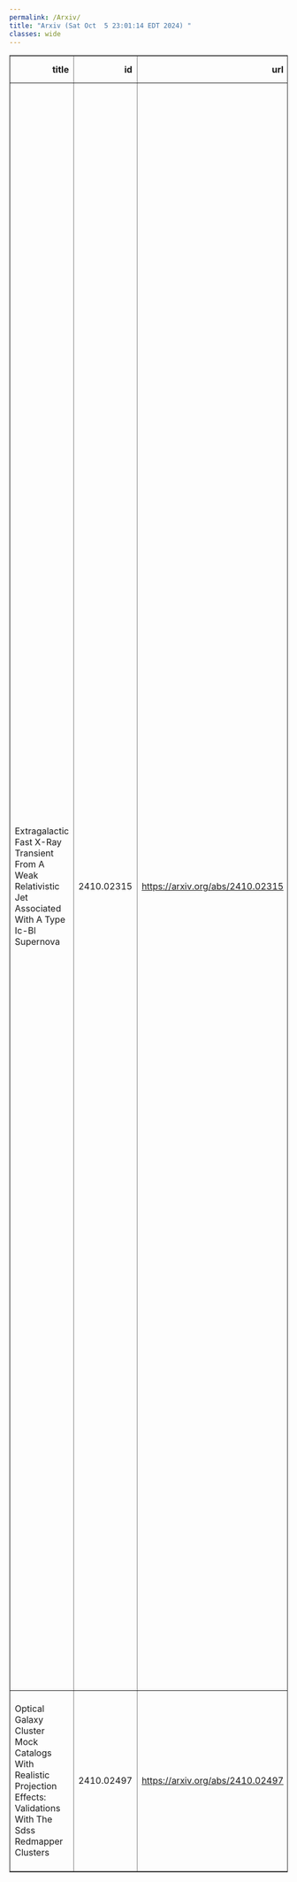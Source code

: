 ```yaml
---
permalink: /Arxiv/
title: "Arxiv (Sat Oct  5 23:01:14 EDT 2024) "
classes: wide
---
```

<table border="1" class="dataframe">
  <thead>
    <tr style="text-align: right;">
      <th>title</th>
      <th>id</th>
      <th>url</th>
      <th>authors</th>
      <th>Local Authors</th>
    </tr>
  </thead>
  <tbody>
    <tr>
      <td>Extragalactic Fast X-Ray Transient From A Weak Relativistic Jet   Associated With A Type Ic-Bl Supernova</td>
      <td>2410.02315</td>
      <td><a href="https://arxiv.org/abs/2410.02315" target="_blank">https://arxiv.org/abs/2410.02315</a></td>
      <td>H. Sun, W. -X. Li, L. -D. Liu, H. Gao, X. -F. Wang, W. Yuan, B. Zhang, A. V. Filippenko, D. Xu, T. An, S. Ai, T. G. Brink, Y. Liu, Y. -Q. Liu, C. -Y. Wang, Q. -Y. Wu, X. -F. Wu, Y. Yang, B. -B. Zhang, W. -K. Zheng, T. Ahumada, Z. -G. Dai, J. Delaunay, N. Elias-Rosa, S. Benetti, S. -Y. Fu, D. A. Howell, Y. -F. Huang, M. M. Kasliwal, V. Karambelkar, R. Stein, W. -H. Lei, T. -Y. Lian, Z. -K. Peng, A. V. Ridnaia, D. S. Svinkin, X. -Y. Wang, A. -L. Wang, D. -M. Wei, J. An, M. Andrews, J. -M Bai, C. -Y. Dai, S. A. Ehgamberdiev, Z. Fan, J. Farah, H. -C. Feng, J. P. U. Fynbo, W. -J. Guo, Z. Guo, M. -K. Hu, J. -W. Hu, S. -Q. Jiang, J. -J. Jin, A. Li, J. -D. Li, R. -Z. Li, Y. -F. Liang, Z. -X. Ling, X. Liu, J. -R. Mao, C. Mccully, D. Mirzaqulov, M. Newsome, E. Padilla Gonzalez, X. Pan, G. Terreran, S. Tinyanont, B. -T. Wang, L. -Z. Wang, X. -D. Wen, D. -F. Xiang, S. -J. Xue, J. Yang, Z. -P. Zhu, Z. -M. Cai, A. J. Castro-Tirado, F. -S. Chen, H. -L. Chen, T. -X. Chen, W. Chen, Y. -H. Chen, Y. -F. Chen, Y. Chen, H. -Q. Cheng, B. Cordier, C. -Z. Cui, W. -W. Cui, Y. -F. Dai, D. -W. Fan, H. Feng, J. Guan, D. -W. Han, D. -J. Hou, H. -B. Hu, M. -H. Huang, J. Huo, S. -M. Jia, Z. -Q. Jia, B. -W. Jiang, C. -C. Jin, G. Jin, E. Kuulkers, C. -K. Li, D. -Y. Li, J. -F. Li, L. -H. Li, M. -S. Li, W. Li, Z. -D. Li, C. -Z Liu, H. -Y. Liu, H. -Q. Liu, M. -J. Liu, F. -J. Lu, L. -D. Luo, J. Ma, X. Mao, K. Nandra, P. O'Brien, H. -W. Pan, A. Rau, N. Rea, J. Sanders, L. -M. Song, S. -L. Sun, X. -J. Sun, Y. -Y. Tan, Q. -J. Tang, Y. -H. Tao, H. Wang, J. Wang, L. Wang, W. -X. Wang, Y. -L. Wang, Y. -S. Wang, D. -R. Xiong, H. -T. Xu, J. -J. Xu, X. -P. Xu, Y. -F. Xu, Z. Xu, C. -B. Xue, Y. -L. Xue, A. -L. Yan, H. -N. Yang, X. -T. Yang, Y. -J. Yang, C. Zhang, J. Zhang, M. Zhang, S. -N. Zhang, W. -D. Zhang, W. -J. Zhang, Y. -H. Zhang, Z. Zhang, Z. Zhang, Z. -L. Zhang, D. -H. Zhao, H. -S. Zhao, X. -F. Zhao, Z. -J. Zhao, Y. -L. Zhou, Y. -X. Zhu, Z. -C. Zhu</td>
      <td>Ji Wang</td>
    </tr>
    <tr>
      <td>Optical Galaxy Cluster Mock Catalogs With Realistic Projection Effects:   Validations With The Sdss Redmapper Clusters</td>
      <td>2410.02497</td>
      <td><a href="https://arxiv.org/abs/2410.02497" target="_blank">https://arxiv.org/abs/2410.02497</a></td>
      <td>Andy Lee, Hao-Yi Wu, Andrés N. Salcedo, Tomomi Sunayama, Matteo Costanzi, Justin Myles, Shulei Cao, Eduardo Rozo, Chun-Hao To, David H. Weinberg, Lei Yang, Conghao Zhou</td>
      <td>David Weinberg</td>
    </tr>
  </tbody>
</table>